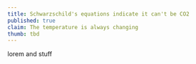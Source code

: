 ```yaml
---
title: Schwarzschild's equations indicate it can't be CO2
published: true
claim: The temperature is always changing
thumb: tbd
---
```

lorem and stuff

